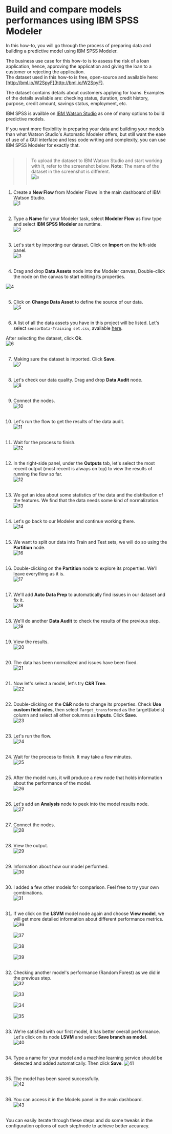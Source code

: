# Build and compare models performances using IBM SPSS Modeler

In this how-to, you will go through the process of preparing data and building a predictive model using IBM SPSS Modeler.

The business use case for this how-to is to assess the risk of a loan application, hence, approving the application and giving the loan to a customer or rejecting the application.  
The dataset used in this how-to is free, open-source and available here: [http://bml.io/W2SpyF](http://bml.io/W2SpyF).  

The dataset contains details about customers applying for loans. Examples of the details available are: checking status, duration, credit history, purpose, credit amount, savings status, employment, etc.

IBM SPSS is availble on [IBM Watson Studio](https://dataplatform.ibm.com/home?context=analytics) as one of many options to build predictive models.

If you want more flexibility in preparing your data and building your models than what Watson Studio's Automatic Modeler offers, but still want the ease of use of a GUI interface and less code writing and complexity, you can use IBM SPSS Modeler for exactly that.
<br></br>

>> To upload the dataset to IBM Watson Studio and start working with it, refer to the screenshot below. **Note:** The name of the dataset in the screenshot is different.   
![a](https://github.com/HebaNAS/IBM-Watson-Studio-Enablement/blob/master/02-CreditCardApprovalModel/imgs/2.jpg?raw=true)
<br></br>

1. Create a **New Flow** from Modeler Flows in the main dashboard of IBM Watson Studio.  
![1](https://github.com/nailahDev/Watson-Studio-Enablement/blob/master/05-Predictive%20Maintenance-SPSSModeler/Images/1.png)
<br></br>

2. Type a **Name** for your Modeler task, select **Modeler Flow** as flow type and select **IBM SPSS Modeler** as runtime.  
![2](https://github.com/nailahDev/Watson-Studio-Enablement/blob/master/05-Predictive%20Maintenance-SPSSModeler/Images/2.png)
<br></br>

3. Let's start by importing our dataset. Click on **Import** on the left-side panel.  
![3](https://github.com/nailahDev/Watson-Studio-Enablement/blob/master/05-Predictive%20Maintenance-SPSSModeler/Images/3.png)
<br></br>

4. Drag and drop **Data Assets** node into the Modeler canvas, Double-click the node on the canvas to start editing its properties. 
 
![4](https://github.com/nailahDev/Watson-Studio-Enablement/blob/master/05-Predictive%20Maintenance-SPSSModeler/Images/4.png)
<br></br>

5. Click on **Change Data Asset** to define the source of our data.  
![5](https://github.com/nailahDev/Watson-Studio-Enablement/blob/master/05-Predictive%20Maintenance-SPSSModeler/Images/5.png)
<br></br>

6. A list of all the data assets you have in this project will be listed. Let's select `sensorData-Training set.csv`, available [here](https://github.com/nailahDev/Watson-Studio-Enablement/blob/master/04-Predictive%20Maintenance%20-%20Exploring%20SensorsWMLModeler/sensorData-Training%20set.csv).  
 
After selecting the dataset, click **Ok**.  
![6](https://github.com/nailahDev/Watson-Studio-Enablement/blob/master/05-Predictive%20Maintenance-SPSSModeler/Images/6.png)
<br></br>

7. Making sure the dataset is imported. Click **Save**.  
![7](https://github.com/nailahDev/Watson-Studio-Enablement/blob/master/05-Predictive%20Maintenance-SPSSModeler/Images/7.png)
<br></br>

8. Let's check our data quality. Drag and drop **Data Audit** node.  
![8](https://github.com/nailahDev/Watson-Studio-Enablement/blob/master/05-Predictive%20Maintenance-SPSSModeler/Images/8.png)
<br></br>

9. Connect the nodes.  
![10](https://github.com/nailahDev/Watson-Studio-Enablement/blob/master/05-Predictive%20Maintenance-SPSSModeler/Images/9.png)
<br></br>

10. Let's run the flow to get the results of the data audit.  
![11](https://github.com/nailahDev/Watson-Studio-Enablement/blob/master/05-Predictive%20Maintenance-SPSSModeler/Images/10.png)
<br></br>

11. Wait for the process to finish.  
![12](https://github.com/nailahDev/Watson-Studio-Enablement/blob/master/05-Predictive%20Maintenance-SPSSModeler/Images/11.png)
<br></br>

12. In the right-side panel, under the **Outputs** tab, let's select the most recent output (most recent is always on top) to view the results of running the flow so far.  
![12](https://github.com/nailahDev/Watson-Studio-Enablement/blob/master/05-Predictive%20Maintenance-SPSSModeler/Images/12.png)
<br></br>

13. We get an idea about some statistics of the data and the distribution of the features. We find that the data needs some kind of normalization.  
![13](https://github.com/nailahDev/Watson-Studio-Enablement/blob/master/05-Predictive%20Maintenance-SPSSModeler/Images/13.png)
<br></br>

14. Let's go back to our Modeler and continue working there.  
![14](https://github.com/nailahDev/Watson-Studio-Enablement/blob/master/05-Predictive%20Maintenance-SPSSModeler/Images/14.png)
<br></br>

16. We want to split our data into Train and Test sets, we will do so using the **Partition** node.  
![16](https://github.com/nailahDev/Watson-Studio-Enablement/blob/master/05-Predictive%20Maintenance-SPSSModeler/Images/15.png)
<br></br>

17. Double-clicking on the **Partition** node to explore its properties. We'll leave everything as it is.  
![17](https://github.com/nailahDev/Watson-Studio-Enablement/blob/master/05-Predictive%20Maintenance-SPSSModeler/Images/16.png)
<br></br>

18. We'll add **Auto Data Prep** to automatically find issues in our dataset and fix it.  
![18](https://github.com/nailahDev/Watson-Studio-Enablement/blob/master/05-Predictive%20Maintenance-SPSSModeler/Images/17.png)
<br></br>

19. We'll do another **Data Audit** to check the results of the previous step.  
![19](https://github.com/nailahDev/Watson-Studio-Enablement/blob/master/05-Predictive%20Maintenance-SPSSModeler/Images/18.png)
<br></br>

20. View the results.  
![20](https://github.com/nailahDev/Watson-Studio-Enablement/blob/master/05-Predictive%20Maintenance-SPSSModeler/Images/19.png)
<br></br>

21. The data has been normalized and issues have been fixed.  
![21](https://github.com/nailahDev/Watson-Studio-Enablement/blob/master/05-Predictive%20Maintenance-SPSSModeler/Images/20.png)
<br></br>

22. Now let's select a model, let's try **C&R Tree**.  
![22](https://github.com/nailahDev/Watson-Studio-Enablement/blob/master/05-Predictive%20Maintenance-SPSSModeler/Images/21.png)
<br></br>

23. Double-clicking on the **C&R** node to change its properties. Check **Use custom field roles**, then select `Target_transformed` as the target(labels) column and select all other columns as **Inputs**. Click **Save**.  
![23](https://github.com/nailahDev/Watson-Studio-Enablement/blob/master/05-Predictive%20Maintenance-SPSSModeler/Images/22.png)
<br></br>

24. Let's run the flow.  
![24](https://github.com/nailahDev/Watson-Studio-Enablement/blob/master/05-Predictive%20Maintenance-SPSSModeler/Images/23.png)
<br></br>

25. Wait for the process to finish. It may take a few minutes.  
![25](https://github.com/nailahDev/Watson-Studio-Enablement/blob/master/05-Predictive%20Maintenance-SPSSModeler/Images/24.png)
<br></br>

26. After the model runs, it will produce a new node that holds information about the performance of the model.  
![26](https://github.com/nailahDev/Watson-Studio-Enablement/blob/master/05-Predictive%20Maintenance-SPSSModeler/Images/25.png)
<br></br>

27. Let's add an **Analysis** node to peek into the model results node.  
![27](https://github.com/nailahDev/Watson-Studio-Enablement/blob/master/05-Predictive%20Maintenance-SPSSModeler/Images/26.png)
<br></br>

28. Connect the nodes.  
![28](https://github.com/nailahDev/Watson-Studio-Enablement/blob/master/05-Predictive%20Maintenance-SPSSModeler/Images/27.png)
<br></br>

29. View the output.  
![29](https://github.com/nailahDev/Watson-Studio-Enablement/blob/master/05-Predictive%20Maintenance-SPSSModeler/Images/28.png)
<br></br>

30. Information about how our model performed.  
![30](https://github.com/nailahDev/Watson-Studio-Enablement/blob/master/05-Predictive%20Maintenance-SPSSModeler/Images/29.png)
<br></br>

31. I added a few other models for comparison. Feel free to try your own combinations.  
![31](https://github.com/HebaNAS/IBM-Watson-Studio-Enablement/blob/master/05-LoanApprovalSPSSModeler/imgs/31.jpg?raw=true)
<br></br>

32. If we click on the **LSVM** model node again and choose **View model**, we will get more detailed information about different performance metrics.  
![36](https://github.com/HebaNAS/IBM-Watson-Studio-Enablement/blob/master/05-LoanApprovalSPSSModeler/imgs/36.jpg?raw=true)
<br></br>
![37](https://github.com/HebaNAS/IBM-Watson-Studio-Enablement/blob/master/05-LoanApprovalSPSSModeler/imgs/37.jpg?raw=true)
<br></br>
![38](https://github.com/HebaNAS/IBM-Watson-Studio-Enablement/blob/master/05-LoanApprovalSPSSModeler/imgs/38.jpg?raw=true)
<br></br>
![39](https://github.com/HebaNAS/IBM-Watson-Studio-Enablement/blob/master/05-LoanApprovalSPSSModeler/imgs/39.jpg?raw=true)
<br></br>

33. Checking another model's performance (Random Forest) as we did in the previous step.  
![32](https://github.com/HebaNAS/IBM-Watson-Studio-Enablement/blob/master/05-LoanApprovalSPSSModeler/imgs/32.jpg?raw=true)
<br></br>
![33](https://github.com/HebaNAS/IBM-Watson-Studio-Enablement/blob/master/05-LoanApprovalSPSSModeler/imgs/33.jpg?raw=true)
<br></br>
![34](https://github.com/HebaNAS/IBM-Watson-Studio-Enablement/blob/master/05-LoanApprovalSPSSModeler/imgs/34.jpg?raw=true)
<br></br>
![35](https://github.com/HebaNAS/IBM-Watson-Studio-Enablement/blob/master/05-LoanApprovalSPSSModeler/imgs/35.jpg?raw=true)
<br></br>

34. We're satisfied with our first model, it has better overall performance. Let's click on its node **LSVM** and select **Save branch as model**.  
![40](https://github.com/HebaNAS/IBM-Watson-Studio-Enablement/blob/master/05-LoanApprovalSPSSModeler/imgs/40.jpg?raw=true)
<br></br>

35. Type a name for your model and a machine learning service should be detected and added automatically. Then click **Save**.  ![41](https://github.com/HebaNAS/IBM-Watson-Studio-Enablement/blob/master/05-LoanApprovalSPSSModeler/imgs/41.jpg?raw=true)
<br></br>

36. The model has been saved successfully.  
![42](https://github.com/HebaNAS/IBM-Watson-Studio-Enablement/blob/master/05-LoanApprovalSPSSModeler/imgs/42.jpg?raw=true)
<br></br>

37. You can access it in the Models panel in the main dashboard.  
![43](https://github.com/HebaNAS/IBM-Watson-Studio-Enablement/blob/master/05-LoanApprovalSPSSModeler/imgs/43.jpg?raw=true)
<br></br>


You can easily iterate through these steps and do some tweaks in the configuration options of each step/node to achieve better accuracy.
